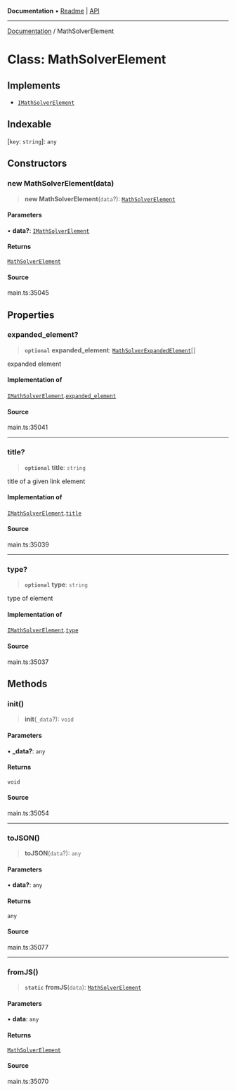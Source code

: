 **Documentation** • [Readme](../README.md) \| [API](../globals.md)

***

[Documentation](../README.md) / MathSolverElement

# Class: MathSolverElement

## Implements

- [`IMathSolverElement`](../interfaces/IMathSolverElement.md)

## Indexable

 \[`key`: `string`\]: `any`

## Constructors

### new MathSolverElement(data)

> **new MathSolverElement**(`data`?): [`MathSolverElement`](MathSolverElement.md)

#### Parameters

• **data?**: [`IMathSolverElement`](../interfaces/IMathSolverElement.md)

#### Returns

[`MathSolverElement`](MathSolverElement.md)

#### Source

main.ts:35045

## Properties

### expanded\_element?

> **`optional`** **expanded\_element**: [`MathSolverExpandedElement`](MathSolverExpandedElement.md)[]

expanded element

#### Implementation of

[`IMathSolverElement`](../interfaces/IMathSolverElement.md).[`expanded_element`](../interfaces/IMathSolverElement.md#expanded_element)

#### Source

main.ts:35041

***

### title?

> **`optional`** **title**: `string`

title of a given link element

#### Implementation of

[`IMathSolverElement`](../interfaces/IMathSolverElement.md).[`title`](../interfaces/IMathSolverElement.md#title)

#### Source

main.ts:35039

***

### type?

> **`optional`** **type**: `string`

type of element

#### Implementation of

[`IMathSolverElement`](../interfaces/IMathSolverElement.md).[`type`](../interfaces/IMathSolverElement.md#type)

#### Source

main.ts:35037

## Methods

### init()

> **init**(`_data`?): `void`

#### Parameters

• **\_data?**: `any`

#### Returns

`void`

#### Source

main.ts:35054

***

### toJSON()

> **toJSON**(`data`?): `any`

#### Parameters

• **data?**: `any`

#### Returns

`any`

#### Source

main.ts:35077

***

### fromJS()

> **`static`** **fromJS**(`data`): [`MathSolverElement`](MathSolverElement.md)

#### Parameters

• **data**: `any`

#### Returns

[`MathSolverElement`](MathSolverElement.md)

#### Source

main.ts:35070
